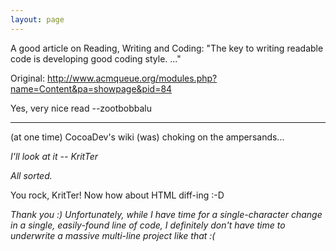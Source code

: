 ```yaml
---
layout: page
---
```


A good article on Reading, Writing and Coding: "The key to writing readable code is developing good coding style. ..."

Original: http://www.acmqueue.org/modules.php?name=Content&pa=showpage&pid=84

Yes, very nice read --zootbobbalu

----

(at one time) CocoaDev's wiki (was) choking on the ampersands...

*I'll look at it -- KritTer*

*All sorted.*

You rock, KritTer! Now how about HTML diff-ing :-D

*Thank you :) Unfortunately, while I have time for a single-character change in a single, easily-found line of code, I definitely don't have time to underwrite a massive multi-line project like that :(*
